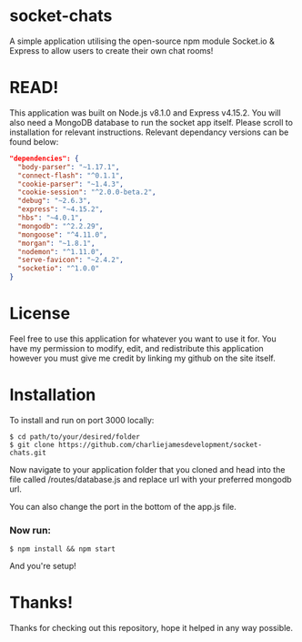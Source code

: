 # socket-chats
A simple application utilising the open-source npm module Socket.io & Express to allow users to create their own chat rooms!

# READ!
This application was built on Node.js v8.1.0 and Express v4.15.2. You will also need a MongoDB database to run the socket app itself. Please scroll to installation for relevant instructions. Relevant dependancy versions can be found below:
```json
"dependencies": {
  "body-parser": "~1.17.1",
  "connect-flash": "^0.1.1",
  "cookie-parser": "~1.4.3",
  "cookie-session": "^2.0.0-beta.2",
  "debug": "~2.6.3",
  "express": "~4.15.2",
  "hbs": "~4.0.1",
  "mongodb": "^2.2.29",
  "mongoose": "^4.11.0",
  "morgan": "~1.8.1",
  "nodemon": "^1.11.0",
  "serve-favicon": "~2.4.2",
  "socketio": "^1.0.0"
}
```

# License
Feel free to use this application for whatever you want to use it for. You have my permission to modify, edit, and redistribute this application however you must give me credit by linking my github on the site itself.

# Installation
To install and run on port 3000 locally:
```
$ cd path/to/your/desired/folder
$ git clone https://github.com/charliejamesdevelopment/socket-chats.git
```
Now navigate to your application folder that you cloned and head into the file called /routes/database.js and replace url with your preferred mongodb url.

You can also change the port in the bottom of the app.js file.
### Now run:
```
$ npm install && npm start
```
And you're setup!

# Thanks!
Thanks for checking out this repository, hope it helped in any way possible.
